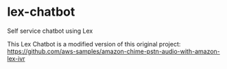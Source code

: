 # lex-chatbot
Self service chatbot using Lex

This Lex Chatbot is a modified version of this original project:
https://github.com/aws-samples/amazon-chime-pstn-audio-with-amazon-lex-ivr
